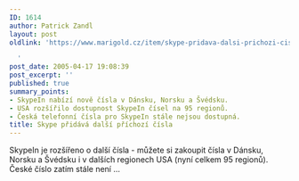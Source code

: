 ```yaml
---
ID: 1614
author: Patrick Zandl
layout: post
oldlink: 'https://www.marigold.cz/item/skype-pridava-dalsi-prichozi-cisla

  '
post_date: 2005-04-17 19:08:39
post_excerpt: ''
published: true
summary_points:
- SkypeIn nabízí nově čísla v Dánsku, Norsku a Švédsku.
- USA rozšířilo dostupnost SkypeIn čísel na 95 regionů.
- Česká telefonní čísla pro SkypeIn stále nejsou dostupná.
title: Skype přidává další příchozí čísla
---
```


<p>SkypeIn je rozšířeno o další čísla - můžete si zakoupit čísla v Dánsku, Norsku a Švédsku i v dalších regionech USA (nyní celkem 95 regionů). České číslo zatím stále není ...
</p>